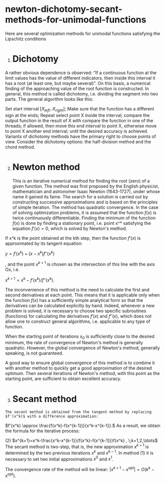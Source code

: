 # newton-dichotomy-secant-methods-for-unimodal-functions

Here are several optimization methods for unimodal functions satisfying the Lipschitz conditions
1. # Dichotomy
  A rather obvious dependence is observed: “If a continuous function at the limit values has the value of different indicators, then inside this interval it has a root (at least one, but maybe several)”. On this basis, a numerical finding of the approaching value of the root function is constructed. In general, this method is called dichotomy, i.e. dividing the segment into two parts. The general algorithm looks like this:

  Set start interval $[X_{left}..X_{right}]$;
  Make sure that the function has a different sign at the ends;
  Repeat
  select point X inside the interval;
  compare the output function in the result of X with compare the function in one of the threads;
  if allowed, then move this end interval to point X,
  otherwise move to point X another end interval;
  until the desired accuracy is achieved.
  Variants of dichotomy methods have the primary right to choose points of view. Consider the dichotomy options: the half-division method and the chord method.

2. # Newton method
    This is an iterative numerical method for finding the root (zero) of a given function. The method was first proposed by the English physicist, mathematician and astronomer Isaac Newton (1643-1727), under whose name it gained its fame. The search for a solution is carried out by constructing successive approximations and is based on the principles of simple iteration. The method has quadratic convergence. In the case of solving optimization problems, it is assumed that the function $f(x)$ is twice continuously differentiable. Finding the minimum of the function $f(x)$ is done by finding a stationary point, i.e. point x^* satisfying the equation $f'(x)=0$, which is solved by Newton's method.


  If x^k is the point obtained at the kth step, then the function $f'(x)$ is approximated by its tangent equation:

  $y = f'(x^k) + (x - x^k)f''(x^k)$

  ,
  and the point $x^{k+1}$ is chosen as the intersection of this line with the axis Ox, i.e.

  $x^{k+1} = x^k - f'(x^k)/f''(x^k)$.

  The inconvenience of this method is the need to calculate the first and second derivatives at each point. This means that it is applicable only when the function $f(x)$ has a sufficiently simple analytical form so that the derivatives can be calculated explicitly by hand. Indeed, whenever a new problem is solved, it is necessary to choose two specific subroutines (functions) for calculating the derivatives $f'(x)$ and $f''(x)$, which does not allow one to construct general algorithms, i.e. applicable to any type of function.

  When the starting point of iterations $x_0$ is sufficiently close to the desired minimum, the rate of convergence of Newton's method is generally quadratic. However, the global convergence of Newton's method, generally speaking, is not guaranteed.

  A good way to ensure global convergence of this method is to combine it with another method to quickly get a good approximation of the desired optimum. Then several iterations of Newton's method, with this point as the starting point, are sufficient to obtain excellent accuracy.

  3. # Secant method
    The secant method is obtained from the tangent method by replacing $f'(x^k)$ with a difference approximation:

  $f'(x^k) \approx \frac{f(x^k)-f(x^{k-1})}{x^k-x^{k-1}}.$
  As a result, we obtain the formula for the iterative process:

  (2)
  $x^{k+1}=x^k-\frac{x^k-x^{k-1}}{f(x^k)-f(x^{k-1})}f(x^k)  , \;k=1,2,\ldots$
  The secant method is two-step, that is, the new approximation $x^{k+1}$ is determined by the two previous iterations $x^k$ and $x^{k-1}$. In method (1) it is        necessary to set two initial approximations $x^0$ and $x^1$.

  The convergence rate of the method will be linear: $|x^{k+1}-x^{opt}|=O(k^k-x^{opt}).$

